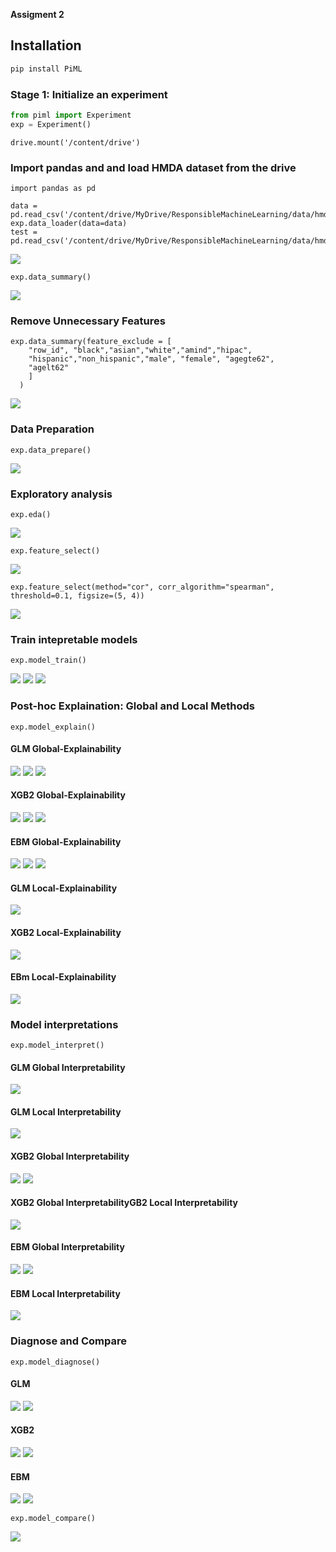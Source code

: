 **Assigment 2**


## Installation<a name="Install"></a>  

```python
pip install PiML  
```

### Stage 1:  Initialize an experiment

```python
from piml import Experiment
exp = Experiment()
```

```from google.colab import drive
drive.mount('/content/drive')
```

### Import pandas and and load HMDA dataset from the drive

```
import pandas as pd

data = pd.read_csv('/content/drive/MyDrive/ResponsibleMachineLearning/data/hmda_train_preprocessed.csv')
exp.data_loader(data=data)
test = pd.read_csv('/content/drive/MyDrive/ResponsibleMachineLearning/data/hmda_test_preprocessed.csv')

```

<img src="https://github.com/marlungu/gwu_rml/blob/main/assigment_2/data/data.png">

```
exp.data_summary()
```
<img src="https://github.com/marlungu/gwu_rml/blob/main/assigment_2/data/data_summary.png">


### Remove Unnecessary Features

```
exp.data_summary(feature_exclude = [
    "row_id", "black","asian","white","amind","hipac",
    "hispanic","non_hispanic","male", "female", "agegte62", 
    "agelt62"
    ]
  )
```
<img src="https://github.com/marlungu/gwu_rml/blob/main/assigment_2/data/data_with_needed_fut.png">


### Data Preparation

```
exp.data_prepare()

```
<img src="https://github.com/marlungu/gwu_rml/blob/main/assigment_2/data/data_pre.png">

### Exploratory analysis

```
exp.eda()
```
<img src="https://github.com/marlungu/gwu_rml/blob/main/assigment_2/data/exp_eda.png">

```
exp.feature_select()
```
<img src="https://github.com/marlungu/gwu_rml/blob/main/assigment_2/data/data_select.png">


```
exp.feature_select(method="cor", corr_algorithm="spearman", threshold=0.1, figsize=(5, 4))
```
<img src="https://github.com/marlungu/gwu_rml/blob/main/assigment_2/data/spearman.png">

### Train intepretable models

```
exp.model_train()
```
<img src="https://github.com/marlungu/gwu_rml/blob/main/assigment_2/data/trained_model.png">
<img src="https://github.com/marlungu/gwu_rml/blob/main/assigment_2/data/leaderboard.png">
<img src="https://github.com/marlungu/gwu_rml/blob/main/assigment_2/data/regis_model.png">

### Post-hoc Explaination: Global and Local Methods

```
exp.model_explain()
```

#### GLM Global-Explainability
<img src="https://github.com/marlungu/gwu_rml/blob/main/assigment_2/data/glm_global.png">
<img src="https://github.com/marlungu/gwu_rml/blob/main/assigment_2/data/glm_global2.png">
<img src="https://github.com/marlungu/gwu_rml/blob/main/assigment_2/data/glm_global3.png">

#### XGB2 Global-Explainability
<img src="https://github.com/marlungu/gwu_rml/blob/main/assigment_2/data/xgb_global.png">
<img src="https://github.com/marlungu/gwu_rml/blob/main/assigment_2/data/xgb_global2.png">
<img src="https://github.com/marlungu/gwu_rml/blob/main/assigment_2/data/xgb_global3.png">

#### EBM Global-Explainability
<img src="https://github.com/marlungu/gwu_rml/blob/main/assigment_2/data/ebm_global.png">
<img src="https://github.com/marlungu/gwu_rml/blob/main/assigment_2/data/ebm_global2.png">
<img src="https://github.com/marlungu/gwu_rml/blob/main/assigment_2/data/ebm_global3.png">


#### GLM Local-Explainability
<img src="https://github.com/marlungu/gwu_rml/blob/main/assigment_2/data/glm_local.png">

#### XGB2 Local-Explainability
<img src="https://github.com/marlungu/gwu_rml/blob/main/assigment_2/data/xgb_local.png">

#### EBm Local-Explainability
<img src="https://github.com/marlungu/gwu_rml/blob/main/assigment_2/data/ebm_local.png">

### Model interpretations

```
exp.model_interpret()
```

#### GLM Global Interpretability
<img src="https://github.com/marlungu/gwu_rml/blob/main/assigment_2/data/glm_inter.png">

#### GLM Local Interpretability
<img src="https://github.com/marlungu/gwu_rml/blob/main/assigment_2/data/glm_inter_loc.png">

#### XGB2 Global Interpretability
<img src="https://github.com/marlungu/gwu_rml/blob/main/assigment_2/data/xgb_inter_global.png">
<img src="https://github.com/marlungu/gwu_rml/blob/main/assigment_2/data/xgb_inter_global2.png">

#### XGB2 Global InterpretabilityGB2 Local  Interpretability
<img src="https://github.com/marlungu/gwu_rml/blob/main/assigment_2/data/xgb_inter_local.png">

####  EBM Global Interpretability
<img src="https://github.com/marlungu/gwu_rml/blob/main/assigment_2/data/ebm_inter_gl.png">
<img src="https://github.com/marlungu/gwu_rml/blob/main/assigment_2/data/ebl_inter_gl.png">

#### EBM Local  Interpretability
<img src="https://github.com/marlungu/gwu_rml/blob/main/assigment_2/data/ebm_inter_loc.png">


### Diagnose and Compare

```
exp.model_diagnose()
```
#### GLM
<img src="https://github.com/marlungu/gwu_rml/blob/main/assigment_2/data/glm_d.png">
<img src="https://github.com/marlungu/gwu_rml/blob/main/assigment_2/data/glm_d2.png">

#### XGB2
<img src="https://github.com/marlungu/gwu_rml/blob/main/assigment_2/data/xgb_d.png">
<img src="https://github.com/marlungu/gwu_rml/blob/main/assigment_2/data/xgb_d2.png">

#### EBM
<img src="https://github.com/marlungu/gwu_rml/blob/main/assigment_2/data/ebm_d.png">
<img src="https://github.com/marlungu/gwu_rml/blob/main/assigment_2/data/ebm_d2.png">

```
exp.model_compare()
```
<img src="https://github.com/marlungu/gwu_rml/blob/main/assigment_2/data/compare.png">
